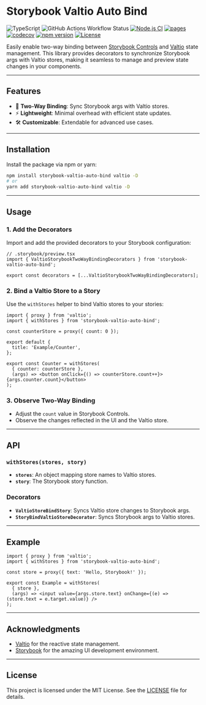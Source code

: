 # Storybook Valtio Auto Bind

![TypeScript](https://img.shields.io/badge/typescript-%23007ACC.svg?logo=typescript&logoColor=white)
![GitHub Actions Workflow Status](https://img.shields.io/github/actions/workflow/status/cospie/storybook-valtio-auto-bind/node.js.yml)
[![Node.js CI](https://github.com/CosPie/storybook-valtio-auto-bind/actions/workflows/node.js.yml/badge.svg)](https://github.com/CosPie/storybook-valtio-auto-bind/actions/workflows/node.js.yml)
[![pages](https://github.com/CosPie/storybook-valtio-auto-bind/actions/workflows/pages/pages-build-deployment/badge.svg)](https://github.com/CosPie/storybook-valtio-auto-bind/actions/workflows/pages/pages-build-deployment)
[![codecov](https://codecov.io/gh/CosPie/storybook-valtio-auto-bind/graph/badge.svg?token=3X6NKW23PY)](https://codecov.io/gh/CosPie/storybook-valtio-auto-bind)
[![npm version](https://img.shields.io/npm/v/storybook-valtio-auto-bind.svg)](https://www.npmjs.com/package/storybook-valtio-auto-bind)
[![License](https://img.shields.io/badge/license-MIT-blue.svg)](LICENSE)

Easily enable two-way binding between [Storybook Controls](https://storybook.js.org/docs/essentials/controls) and [Valtio](https://github.com/pmndrs/valtio) state management. This library provides decorators to synchronize Storybook args with Valtio stores, making it seamless to manage and preview state changes in your components.

---

## Features

- 🔄 **Two-Way Binding**: Sync Storybook args with Valtio stores.
- ⚡ **Lightweight**: Minimal overhead with efficient state updates.
- 🛠️ **Customizable**: Extendable for advanced use cases.

---

## Installation

Install the package via npm or yarn:

```bash
npm install storybook-valtio-auto-bind valtio -D
# or
yarn add storybook-valtio-auto-bind valtio -D
```

---

## Usage

### 1. Add the Decorators

Import and add the provided decorators to your Storybook configuration:

```tsx
// .storybook/preview.tsx
import { ValtioStorybookTwoWayBindingDecorators } from 'storybook-valtio-auto-bind';

export const decorators = [...ValtioStorybookTwoWayBindingDecorators];
```

### 2. Bind a Valtio Store to a Story

Use the `withStores` helper to bind Valtio stores to your stories:

```tsx
import { proxy } from 'valtio';
import { withStores } from 'storybook-valtio-auto-bind';

const counterStore = proxy({ count: 0 });

export default {
  title: 'Example/Counter',
};

export const Counter = withStores(
  { counter: counterStore },
  (args) => <button onClick={() => counterStore.count++}>{args.counter.count}</button>
);
```

### 3. Observe Two-Way Binding

- Adjust the `count` value in Storybook Controls.
- Observe the changes reflected in the UI and the Valtio store.

---

## API

### `withStores(stores, story)`

- **`stores`**: An object mapping store names to Valtio stores.
- **`story`**: The Storybook story function.

### Decorators

- **`ValtioStoreBindStory`**: Syncs Valtio store changes to Storybook args.
- **`StoryBindValtioStoreDecorator`**: Syncs Storybook args to Valtio stores.

---

## Example

```tsx
import { proxy } from 'valtio';
import { withStores } from 'storybook-valtio-auto-bind';

const store = proxy({ text: 'Hello, Storybook!' });

export const Example = withStores(
  { store },
  (args) => <input value={args.store.text} onChange={(e) => (store.text = e.target.value)} />
);
```

---

## Acknowledgments

- [Valtio](https://github.com/pmndrs/valtio) for the reactive state management.
- [Storybook](https://storybook.js.org/) for the amazing UI development environment.

---

## License

This project is licensed under the MIT License. See the [LICENSE](LICENSE) file for details.
